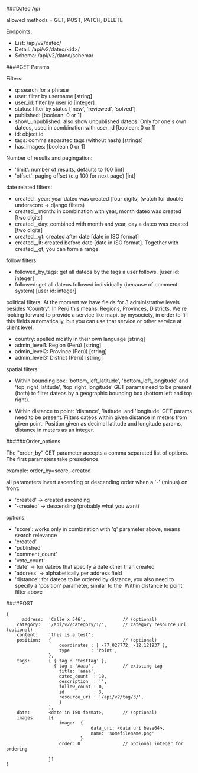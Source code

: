 ###Dateo Api

allowed methods = GET, POST, PATCH, DELETE

Endpoints:

* List: /api/v2/dateo/
* Detail: /api/v2/dateo/\<id\>/
* Schema: /api/v2/dateo/schema/


####GET Params


Filters:
* q: search for a phrase
* user: filter by username [string]
* user_id: filter by user id [integer]
* status: filter by status ['new', 'reviewed', 'solved']
* published: [boolean: 0 or 1]
* show_unpublished: also show unpublished dateos. Only for one's own dateos, used in combination with user_id [boolean: 0 or 1]
* id: object id
* tags: comma separated tags (without hash) [strings]
* has_images: [boolean 0 or 1]

Number of results and pagingation:
* 'limit': number of results, defaults to 100 [int]
* 'offset': paging offset (e.g 100 for next page) [int]

date related filters:
* created__year: year dateo was created [four digits] (watch for double underscore -> django filters)
* created__month: in combination with year, month dateo was created [two digits]
* created__day: combined with month and year, day a dateo was created [two digits]
* created__gt: created after date [date in ISO format]
* created__lt: created before date [date in ISO format]. Together with created__gt, you can form a range.

follow filters:
* followed_by_tags: get all dateos by the tags a user follows. [user id: integer]
* followed: get all dateos followed individually (because of comment system) [user id: integer]

political filters:
At the moment we have fields for 3 administrative levels besides 'Country'. In Perú this means: Regions, Provinces, Districts. We're looking forward to provide a service like mapit by mysociety, in order to fill this fields automatically, but you can use that service or other service at client level.

* country: spelled mostly in their own language [string]
* admin_level1: Region (Perú) [string]
* admin_level2: Province (Perú) [string]
* admin_level3: District (Perú) [string]

spatial filters:

* Within bounding box: 
  'bottom_left_latitude', 'bottom_left_longitude' and 'top_right_latitude', 'top_right_longitude' GET params need to be present (both) to filter dateos by a geographic bounding box (bottom left and top right). 

* Within distance to point: 'distance', 'latitude' and 'longitude' GET params need to be present. Filters dateos within given distance in meters from given point. Position given as decimal latitude and longitude params, distance in meters as an integer.


######Order_options

The "order_by" GET parameter accepts a comma separated list of options. The first parameters take presedence.

example: order_by=score,-created

all parameters invert ascending or descending order when a '-' (minus) on front:

* 'created' -> created ascending
* '-created' -> descending (probably what you want)

options: 
* 'score': works only in combination with 'q' parameter above, means search relevance
* 'created'
* 'published'
* 'comment_count'
* 'vote_count'
* 'date' -> for dateos that specify a date other than created
* 'address' -> alphabetically per address field
* 'distance': for dateos to be ordered by distance, you also need to specify a 'position' parameter, similar to the 'Within distance to point' filter above


####POST

	{
		  address:	'Calle x 546',			  	// (optional)
    	category:	'/api/v2/category/1/',  	// category resource_uri (optional)
    	content:	'this is a test';
    	position: 	{ 					  		// (optional)
    					coordinates : [ -77.027772, -12.121937 ], 
        				type        : 'Point',
    				},
    	tags: 		[ { tag : 'testTag' },
        	    	  { tag : 'Aaaa', 		  	// existing tag
            	  		title: 'aaaa',
              			dateo_count  : 10,
              			description  : '',
              			follow_count : 0,
             			id           : 3,
              			resource_uri : '/api/v2/tag/3/',
            	  		}
           			],
    	date:   	<date in ISO format>,		// (optional)
    	images:		[{
    					image:	{
    								data_uri: <data uri base64>,
    								name: 'somefilename.png'
    							}
    					order: 0 				// optional integer for ordering

    				}]
	}

